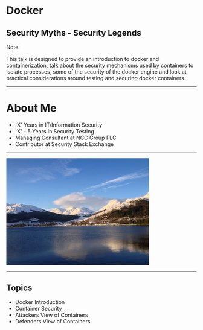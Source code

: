 # Docker

## Security Myths - Security Legends

Note:

This talk is designed to provide an introduction to docker and containerization, talk about the security mechanisms used by containers to isolate processes, some of the security of the docker engine and look at practical considerations around testing and securing docker containers.

---

# About Me

 - 'X' Years in IT/Information Security
 - 'X' - 5 Years in Security Testing
 - Managing Consultant at NCC Group PLC
 - Contributor at Security Stack Exchange

---

<img src="/images/home.jpg" width="75%"/>


---

## Topics

 - Docker Introduction
 - Container Security
 - Attackers View of Containers
 - Defenders View of Containers
